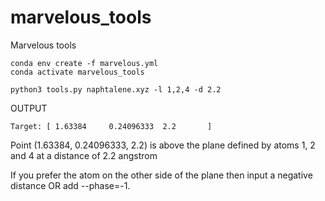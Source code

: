 # marvelous_tools
Marvelous tools
```
conda env create -f marvelous.yml 
conda activate marvelous_tools
```

```
python3 tools.py naphtalene.xyz -l 1,2,4 -d 2.2
```
OUTPUT

```
Target: [ 1.63384     0.24096333  2.2       ]
```
Point (1.63384, 0.24096333, 2.2) is above the plane defined by atoms 1, 2 and 4 at a distance of 2.2 angstrom

If you prefer the atom on the other side of the plane then input a negative distance OR add --phase=-1.
